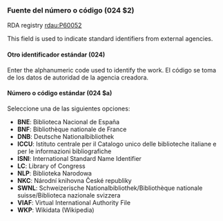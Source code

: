 ### Fuente del número o código (024 $2)
RDA registry [rdau:P60052](http://www.rdaregistry.info/Elements/u/#P60052)

This field is used to indicate standard identifiers from external agencies.

#### Otro identificador estándar (024)
Enter the alphanumeric code used to identify the work. El código se toma de los datos de autoridad de la agencia creadora.

#### Número o código estándar (024 $a)
Seleccione una de las siguientes opciones:

- **BNE**: Biblioteca Nacional de España
- **BNF**: Bibliothèque nationale de France
- **DNB**: Deutsche Nationalbibliothek
- **ICCU**: Istituto centrale per il Catalogo unico delle biblioteche italiane e per le informazioni bibliografiche
- **ISNI**: International Standard Name Identifier
- **LC**: Library of Congress
- **NLP**: Biblioteka Narodowa
- **NKC**: Národní knihovna České republiky
- **SWNL**: Schweizerische Nationalbibliothek/Bibliothèque nationale suisse/Biblioteca nazionale svizzera
- **VIAF**: Virtual International Authority File
- **WKP**: Wikidata (Wikipedia)
